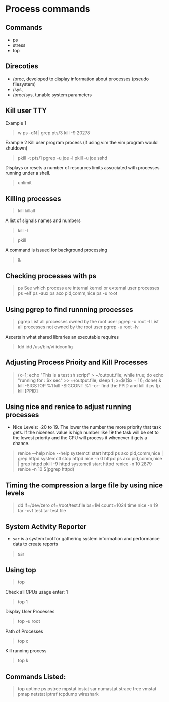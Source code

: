 # Process commands

## Commands

- ps
- stress
- top

## Direcoties

- /proc, developed to display information about processes (pseudo filesystem)
- /sys,
- /proc/sys, tunable system parameters

## Kill user TTY

Example 1
> w
> ps -dN | grep pts/3
> kill -9 20278

Example 2
Kill user program process (if using vim the vim program would shutdown)
> pkill -t pts/1
> pgrep -u joe -l
> pkill -u joe sshd

Displays or resets a number of resources limits
associated with processes running under a shell.
> unlimit

## Killing processes

> kill
> killall

A list of signals names and numbers
> kill -l

> pkill

A command is issued for background processing
> <command> &

## Checking processes with ps

> ps
See which process are internal kernel or external user processes
> ps -elf
> ps -aux
> ps axo pid,comm,nice
> ps -u root

## Using pgrep to find runnning processes

> pgrep
List all processes owned by the root user
> pgrep -u root -l
List all processes not owned by the root user
> pgrep -u root -lv 

Ascertain what shared libraries an executable requires
> ldd <program>
> idd /usr/bin/vi
> idconfig

## Adjusting Process Prioity and Kill Processes

> (x=1; echo "This is a test sh script" > ~/output.file; while true; do echo "running for : $x sec" >> ~/output.file; sleep 1; x=$(($x + 1)); done) &
> kill -SIGSTOP %1
> kill -SIGCONT %1
-or- find the PPID and kill it
> ps fjx
> kill [PPID]

## Using nice and renice to adjust running processes

- Nice Levels: -20 to 19. The lower the number the more priority that task gets. If the niceness value is high number like 19 the task will be set to the lowest priority and the CPU will process it whenever it gets a chance.

> renice --help
> nice --help
> systemctl start httpd
> ps axo pid,comm,nice | grep httpd
> systemctl stop httpd
> nice -n 0 httpd
> ps axo pid,comm,nice | grep httpd
> pkill -9 httpd
> systemctl start httpd
> renice -n 10 2879
> renice -n 10 $(pgrep httpd)

## Timing the compression a large file by using nice levels

> dd if=/dev/zero of=/root/test.file bs=1M count=1024
> time nice -n 19 tar -cvf test.tar test.file

## System Activity Reporter

- `sar` is a system tool for gathering system information and performance data to create reports

> sar

## Using top

> top

Check all CPUs usage enter: 1
> top
> 1

Display User Processes
> top -u root

Path of Processes
> top
> c

Kill running process
> top
> k

## Commands Listed:

> top
> uptime
> ps
> pstree
> mpstat
> iostat
> sar
> numastat
> strace
> free
> vmstat
> pmap
> netstat
> iptraf
> tcpdump
> wireshark